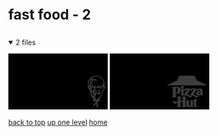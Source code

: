 # fast food - 2

<a id=""></a>

## [](/README.MD)
<details open>
<summary>2 files</summary>
<p>

[![colonel_sanders_kfc.png](/.internals/thumbnails/terminal/grey%20on%20alpha/little/fast%20food/colonel_sanders_kfc.png "colonel_sanders_kfc.png")](/terminal/grey%20on%20alpha/little/fast%20food/colonel_sanders_kfc.png)
[![pizza_hut_1967_1999.png](/.internals/thumbnails/terminal/grey%20on%20alpha/little/fast%20food/pizza_hut_1967_1999.png "pizza_hut_1967_1999.png")](/terminal/grey%20on%20alpha/little/fast%20food/pizza_hut_1967_1999.png)

</p>
</details>


[back to top](#)
[up one level](/terminal/grey%20on%20alpha/little/README.MD)
[home](/)
